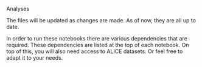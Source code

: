 Analyses

The files will be updated as changes are made. As of now, they are all up to date.

In order to run these notebooks there are various dependencies that are required. These dependencies are listed at the top of each notebook. On top of this, you will also need access to ALICE datasets. Or feel free to adapt it to your needs.
